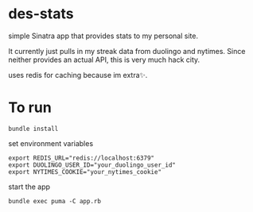 # des-stats


simple Sinatra app that provides stats to my personal site. 

It currently just pulls in my streak data from duolingo and nytimes. Since neither provides an actual 
API, this is very much hack city. 

uses redis for caching because im extra✨. 

# To run 
``` 
bundle install 
```

set environment variables 

```
export REDIS_URL="redis://localhost:6379"
export DUOLINGO_USER_ID="your_duolingo_user_id"
export NYTIMES_COOKIE="your_nytimes_cookie"
``` 

start the app 

```bundle exec puma -C app.rb ``` 
